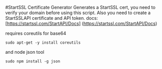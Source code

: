 #StartSSL Certificate Generator
Generates a StartSSL cert, you need to
verify your domain before using this script.
Also you need to create a StartSSLAPI certificate and API token.
docs: [https://startssl.com/StartAPI/Docs] (https://startssl.com/StartAPI/Docs)

requires coreutils for base64 

    sudo apt-get -y install coreutils

and node json tool

    sudo npm install -g json

